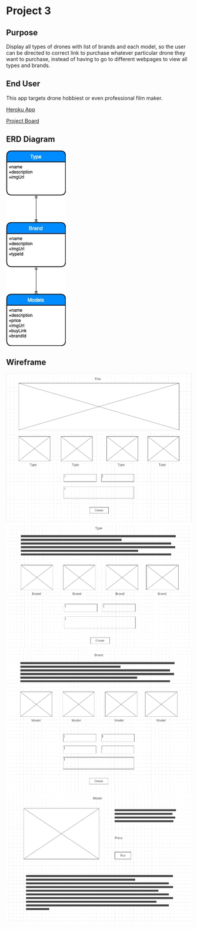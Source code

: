 # Project 3

## Purpose
 Display all types of drones with list of brands and each model, so the user
 can be directed to correct link to purchase whatever particular drone they want to purchase, instead of having to go to different webpages to view all types and brands.

## End User
This app targets drone hobbiest or even professional film maker. 

<a href="https://stormy-bastion-82943.herokuapp.com/">Heroku App</a>

<a href="https://git.generalassemb.ly/vithusan/SEI24-PROJECT3/projects/1">Project Board</a>


## ERD Diagram
!['Erd Diagram'](client/src/image/project3_ERD.jpg)

## Wireframe
!['wireframe1'](client/src/image/wireframe1.png)
!['wireframe2'](client/src/image/wireframe2.png)
!['wireframe3'](client/src/image/wireframe3.png)
!['wireframe4'](client/src/image/wireframe4.png)


